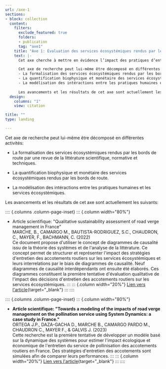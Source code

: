 ```yaml
---
url: /axe-1
sections:
- block: collection
  content:
    filters:
      exclude_featured: true
      folders:
      - publication
      tag: "axe1"
    title: "Axe 1: Évaluation des services écosystémiques rendus par les bords de route"  
    text: |-  
      Cet axe cherche à mettre en évidence l’impact des pratiques d’entretien sur les services écosystémiques rendus par les bords de route à travers une modélisation des relations de causes à effet entre pratiques humaines et services écosystémiques. 

      Cet axe de recherche peut lui-même être décomposé en différentes activités: 
      - La formalisation des services écosystémiques rendus par les bords de route par une revue de la littérature scientifique, normative et techniques.
      - La quantification biophysique et monétaire des services écosystémiques rendus par les bords de route.
      - La modélisation des intéractions entre les pratiques humaines et les services écosystémiques.
      
      Les avancements et les résultats de cet axe sont actuellement les suivants:
  design:
    columns: "1"
    view: citation

title: ""
type: landing

---
```


Cet axe de recherche peut lui-même être décomposé en différentes activités:

- La formalisation des services écosystémiques rendus par les bords de route par une revue de la littérature scientifique, normative et techniques.

- La quantification biophysique et monétaire des services écosystémiques rendus par les bords de route.

- La modélisation des intéractions entre les pratiques humaines et les services écosystémiques.

Les avancements et les résultats de cet axe sont actuellement les suivants:

:::: {.columns .column-page-inset}
::: {.column width="80%"}
- Article scientifique: "Qualitative sustainability assessment of road verge management in France" <br>
MARCHE, B., CAMARGO M., BAUTISTA-RODRIGUEZ, S.C., CHAUDRON, C., MAYER, F., BACHMANN, C. (2022) <br>
Ce document propose d'utiliser le concept de diagrammes de causalité issu de la théorie des systèmes et de l'analyse de la littérature. Ce concept permet de structurer et représenter l'impact des stratégies d'entretien des accotements routiers sur les services écosystémiques et leurs interrelations par le biais de diagrammes de causalité. Neuf diagrammes de causalité interdépendants ont ensuite été élaborés. Ces diagrammes constituent la première tentative d'évaluation qualitative de l'impact des décisions d'entretien des accotements routiers sur les services écosystémiques.
:::
::: {.column width="20%"}
[Lien vers l'article](https://doi.org/10.1016/j.eiar.2022.106911){target="_blank"}
:::
::::

:::: {.columns .column-page-inset}
::: {.column width="80%"}
- **Article scientifique: "Towards a modeling of the impacts of road verge management on the pollination service using System Dynamics: a case study in France."** <br>
ORTEGA J.P., DAZA-GACHA D., MARCHE B., CAMARGO PARDO M., CHAUDRON C., MAYER F., & GALVIS J. (2023) <br>
Cette recherche est la première tentative de développer un modèle basé sur la dynamique des systèmes pour estimer l'impact écologique et économique de l'entretien du service de pollinisation des accotements routiers en France. Des stratégies d'entretien des accotements sont simulées afin de comparer leurs performances. 
:::
::: {.column width="20%"}
[Lien vers l'article](https://doi.org/10.4236/am.2023.145022){target="_blank"}
:::
::::